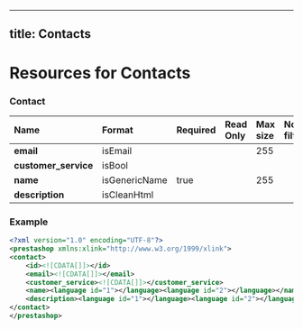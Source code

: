 
---
title: Contacts
---

# Resources for Contacts


### Contact

|         Name         |    Format     | Required | Read Only | Max size | Not filterable | Description |
| :------------------- | :------------ | :------- | :-------- | :------- | :------------- | :---------- |
| **email**            | isEmail       |          |           | 255      |                |             |
| **customer_service** | isBool        |          |           |          |                |             |
| **name**             | isGenericName | true     |           | 255      |                |             |
| **description**      | isCleanHtml   |          |           |          |                |             |


### Example

```xml
<?xml version="1.0" encoding="UTF-8"?>
<prestashop xmlns:xlink="http://www.w3.org/1999/xlink">
<contact>
	<id><![CDATA[]]></id>
	<email><![CDATA[]]></email>
	<customer_service><![CDATA[]]></customer_service>
	<name><language id="1"></language><language id="2"></language></name>
	<description><language id="1"></language><language id="2"></language></description>
</contact>
</prestashop>

```

